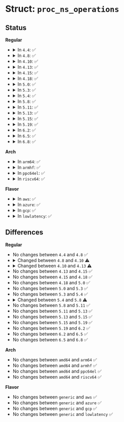 # Struct: <code>proc_ns_operations</code>

## Status
<b>Regular</b>
<ul>
<li>
<details>
<summary>In <code>4.4</code>: ✅</summary>

```c
struct proc_ns_operations {
    const char *name;
    int type;
    struct ns_common * (*get)(struct task_struct *);
    void (*put)(struct ns_common *);
    int (*install)(struct nsproxy *, struct ns_common *);
};
```
</details>
</li>
<li>
<details>
<summary>In <code>4.8</code>: ✅</summary>

```c
struct proc_ns_operations {
    const char *name;
    int type;
    struct ns_common * (*get)(struct task_struct *);
    void (*put)(struct ns_common *);
    int (*install)(struct nsproxy *, struct ns_common *);
};
```
</details>
</li>
<li>
<details>
<summary>In <code>4.10</code>: ✅</summary>

```c
struct proc_ns_operations {
    const char *name;
    int type;
    struct ns_common * (*get)(struct task_struct *);
    void (*put)(struct ns_common *);
    int (*install)(struct nsproxy *, struct ns_common *);
    struct user_namespace * (*owner)(struct ns_common *);
    struct ns_common * (*get_parent)(struct ns_common *);
};
```
</details>
</li>
<li>
<details>
<summary>In <code>4.13</code>: ✅</summary>

```c
struct proc_ns_operations {
    const char *name;
    const char *real_ns_name;
    int type;
    struct ns_common * (*get)(struct task_struct *);
    void (*put)(struct ns_common *);
    int (*install)(struct nsproxy *, struct ns_common *);
    struct user_namespace * (*owner)(struct ns_common *);
    struct ns_common * (*get_parent)(struct ns_common *);
};
```
</details>
</li>
<li>
<details>
<summary>In <code>4.15</code>: ✅</summary>

```c
struct proc_ns_operations {
    const char *name;
    const char *real_ns_name;
    int type;
    struct ns_common * (*get)(struct task_struct *);
    void (*put)(struct ns_common *);
    int (*install)(struct nsproxy *, struct ns_common *);
    struct user_namespace * (*owner)(struct ns_common *);
    struct ns_common * (*get_parent)(struct ns_common *);
};
```
</details>
</li>
<li>
<details>
<summary>In <code>4.18</code>: ✅</summary>

```c
struct proc_ns_operations {
    const char *name;
    const char *real_ns_name;
    int type;
    struct ns_common * (*get)(struct task_struct *);
    void (*put)(struct ns_common *);
    int (*install)(struct nsproxy *, struct ns_common *);
    struct user_namespace * (*owner)(struct ns_common *);
    struct ns_common * (*get_parent)(struct ns_common *);
};
```
</details>
</li>
<li>
<details>
<summary>In <code>5.0</code>: ✅</summary>

```c
struct proc_ns_operations {
    const char *name;
    const char *real_ns_name;
    int type;
    struct ns_common * (*get)(struct task_struct *);
    void (*put)(struct ns_common *);
    int (*install)(struct nsproxy *, struct ns_common *);
    struct user_namespace * (*owner)(struct ns_common *);
    struct ns_common * (*get_parent)(struct ns_common *);
};
```
</details>
</li>
<li>
<details>
<summary>In <code>5.3</code>: ✅</summary>

```c
struct proc_ns_operations {
    const char *name;
    const char *real_ns_name;
    int type;
    struct ns_common * (*get)(struct task_struct *);
    void (*put)(struct ns_common *);
    int (*install)(struct nsproxy *, struct ns_common *);
    struct user_namespace * (*owner)(struct ns_common *);
    struct ns_common * (*get_parent)(struct ns_common *);
};
```
</details>
</li>
<li>
<details>
<summary>In <code>5.4</code>: ✅</summary>

```c
struct proc_ns_operations {
    const char *name;
    const char *real_ns_name;
    int type;
    struct ns_common * (*get)(struct task_struct *);
    void (*put)(struct ns_common *);
    int (*install)(struct nsproxy *, struct ns_common *);
    struct user_namespace * (*owner)(struct ns_common *);
    struct ns_common * (*get_parent)(struct ns_common *);
};
```
</details>
</li>
<li>
<details>
<summary>In <code>5.8</code>: ✅</summary>

```c
struct proc_ns_operations {
    const char *name;
    const char *real_ns_name;
    int type;
    struct ns_common * (*get)(struct task_struct *);
    void (*put)(struct ns_common *);
    int (*install)(struct nsset *, struct ns_common *);
    struct user_namespace * (*owner)(struct ns_common *);
    struct ns_common * (*get_parent)(struct ns_common *);
};
```
</details>
</li>
<li>
<details>
<summary>In <code>5.11</code>: ✅</summary>

```c
struct proc_ns_operations {
    const char *name;
    const char *real_ns_name;
    int type;
    struct ns_common * (*get)(struct task_struct *);
    void (*put)(struct ns_common *);
    int (*install)(struct nsset *, struct ns_common *);
    struct user_namespace * (*owner)(struct ns_common *);
    struct ns_common * (*get_parent)(struct ns_common *);
};
```
</details>
</li>
<li>
<details>
<summary>In <code>5.13</code>: ✅</summary>

```c
struct proc_ns_operations {
    const char *name;
    const char *real_ns_name;
    int type;
    struct ns_common * (*get)(struct task_struct *);
    void (*put)(struct ns_common *);
    int (*install)(struct nsset *, struct ns_common *);
    struct user_namespace * (*owner)(struct ns_common *);
    struct ns_common * (*get_parent)(struct ns_common *);
};
```
</details>
</li>
<li>
<details>
<summary>In <code>5.15</code>: ✅</summary>

```c
struct proc_ns_operations {
    const char *name;
    const char *real_ns_name;
    int type;
    struct ns_common * (*get)(struct task_struct *);
    void (*put)(struct ns_common *);
    int (*install)(struct nsset *, struct ns_common *);
    struct user_namespace * (*owner)(struct ns_common *);
    struct ns_common * (*get_parent)(struct ns_common *);
};
```
</details>
</li>
<li>
<details>
<summary>In <code>5.19</code>: ✅</summary>

```c
struct proc_ns_operations {
    const char *name;
    const char *real_ns_name;
    int type;
    struct ns_common * (*get)(struct task_struct *);
    void (*put)(struct ns_common *);
    int (*install)(struct nsset *, struct ns_common *);
    struct user_namespace * (*owner)(struct ns_common *);
    struct ns_common * (*get_parent)(struct ns_common *);
};
```
</details>
</li>
<li>
<details>
<summary>In <code>6.2</code>: ✅</summary>

```c
struct proc_ns_operations {
    const char *name;
    const char *real_ns_name;
    int type;
    struct ns_common * (*get)(struct task_struct *);
    void (*put)(struct ns_common *);
    int (*install)(struct nsset *, struct ns_common *);
    struct user_namespace * (*owner)(struct ns_common *);
    struct ns_common * (*get_parent)(struct ns_common *);
};
```
</details>
</li>
<li>
<details>
<summary>In <code>6.5</code>: ✅</summary>

```c
struct proc_ns_operations {
    const char *name;
    const char *real_ns_name;
    int type;
    struct ns_common * (*get)(struct task_struct *);
    void (*put)(struct ns_common *);
    int (*install)(struct nsset *, struct ns_common *);
    struct user_namespace * (*owner)(struct ns_common *);
    struct ns_common * (*get_parent)(struct ns_common *);
};
```
</details>
</li>
<li>
<details>
<summary>In <code>6.8</code>: ✅</summary>

```c
struct proc_ns_operations {
    const char *name;
    const char *real_ns_name;
    int type;
    struct ns_common * (*get)(struct task_struct *);
    void (*put)(struct ns_common *);
    int (*install)(struct nsset *, struct ns_common *);
    struct user_namespace * (*owner)(struct ns_common *);
    struct ns_common * (*get_parent)(struct ns_common *);
};
```
</details>
</li>
</ul>
<b>Arch</b>
<ul>
<li>
<details>
<summary>In <code>arm64</code>: ✅</summary>

```c
struct proc_ns_operations {
    const char *name;
    const char *real_ns_name;
    int type;
    struct ns_common * (*get)(struct task_struct *);
    void (*put)(struct ns_common *);
    int (*install)(struct nsproxy *, struct ns_common *);
    struct user_namespace * (*owner)(struct ns_common *);
    struct ns_common * (*get_parent)(struct ns_common *);
};
```
</details>
</li>
<li>
<details>
<summary>In <code>armhf</code>: ✅</summary>

```c
struct proc_ns_operations {
    const char *name;
    const char *real_ns_name;
    int type;
    struct ns_common * (*get)(struct task_struct *);
    void (*put)(struct ns_common *);
    int (*install)(struct nsproxy *, struct ns_common *);
    struct user_namespace * (*owner)(struct ns_common *);
    struct ns_common * (*get_parent)(struct ns_common *);
};
```
</details>
</li>
<li>
<details>
<summary>In <code>ppc64el</code>: ✅</summary>

```c
struct proc_ns_operations {
    const char *name;
    const char *real_ns_name;
    int type;
    struct ns_common * (*get)(struct task_struct *);
    void (*put)(struct ns_common *);
    int (*install)(struct nsproxy *, struct ns_common *);
    struct user_namespace * (*owner)(struct ns_common *);
    struct ns_common * (*get_parent)(struct ns_common *);
};
```
</details>
</li>
<li>
<details>
<summary>In <code>riscv64</code>: ✅</summary>

```c
struct proc_ns_operations {
    const char *name;
    const char *real_ns_name;
    int type;
    struct ns_common * (*get)(struct task_struct *);
    void (*put)(struct ns_common *);
    int (*install)(struct nsproxy *, struct ns_common *);
    struct user_namespace * (*owner)(struct ns_common *);
    struct ns_common * (*get_parent)(struct ns_common *);
};
```
</details>
</li>
</ul>
<b>Flavor</b>
<ul>
<li>
<details>
<summary>In <code>aws</code>: ✅</summary>

```c
struct proc_ns_operations {
    const char *name;
    const char *real_ns_name;
    int type;
    struct ns_common * (*get)(struct task_struct *);
    void (*put)(struct ns_common *);
    int (*install)(struct nsproxy *, struct ns_common *);
    struct user_namespace * (*owner)(struct ns_common *);
    struct ns_common * (*get_parent)(struct ns_common *);
};
```
</details>
</li>
<li>
<details>
<summary>In <code>azure</code>: ✅</summary>

```c
struct proc_ns_operations {
    const char *name;
    const char *real_ns_name;
    int type;
    struct ns_common * (*get)(struct task_struct *);
    void (*put)(struct ns_common *);
    int (*install)(struct nsproxy *, struct ns_common *);
    struct user_namespace * (*owner)(struct ns_common *);
    struct ns_common * (*get_parent)(struct ns_common *);
};
```
</details>
</li>
<li>
<details>
<summary>In <code>gcp</code>: ✅</summary>

```c
struct proc_ns_operations {
    const char *name;
    const char *real_ns_name;
    int type;
    struct ns_common * (*get)(struct task_struct *);
    void (*put)(struct ns_common *);
    int (*install)(struct nsproxy *, struct ns_common *);
    struct user_namespace * (*owner)(struct ns_common *);
    struct ns_common * (*get_parent)(struct ns_common *);
};
```
</details>
</li>
<li>
<details>
<summary>In <code>lowlatency</code>: ✅</summary>

```c
struct proc_ns_operations {
    const char *name;
    const char *real_ns_name;
    int type;
    struct ns_common * (*get)(struct task_struct *);
    void (*put)(struct ns_common *);
    int (*install)(struct nsproxy *, struct ns_common *);
    struct user_namespace * (*owner)(struct ns_common *);
    struct ns_common * (*get_parent)(struct ns_common *);
};
```
</details>
</li>
</ul>

## Differences
<b>Regular</b>
<ul>
<li>
No changes between <code>4.4</code> and <code>4.8</code> ✅
</li>
<li>
<details>
<summary>Changed between <code>4.8</code> and <code>4.10</code> ⚠️</summary>
<ul>
<li>
<b>Field added. </b>
<code>struct user_namespace * (*owner)(struct ns_common *)</code>
</li>
<li>
<b>Field added. </b>
<code>struct ns_common * (*get_parent)(struct ns_common *)</code>
</li>
</ul>
</details>
</li>
<li>
<details>
<summary>Changed between <code>4.10</code> and <code>4.13</code> ⚠️</summary>
<ul>
<li>
<b>Field added. </b>
<code>const char *real_ns_name</code>
</li>
</ul>
</details>
</li>
<li>
No changes between <code>4.13</code> and <code>4.15</code> ✅
</li>
<li>
No changes between <code>4.15</code> and <code>4.18</code> ✅
</li>
<li>
No changes between <code>4.18</code> and <code>5.0</code> ✅
</li>
<li>
No changes between <code>5.0</code> and <code>5.3</code> ✅
</li>
<li>
No changes between <code>5.3</code> and <code>5.4</code> ✅
</li>
<li>
<details>
<summary>Changed between <code>5.4</code> and <code>5.8</code> ⚠️</summary>
<ul>
<li>
<b>Field type changed. </b>
<code>int (*install)(struct nsproxy *, struct ns_common *)</code> ➡️ <code>int (*install)(struct nsset *, struct ns_common *)</code>
</li>
</ul>
</details>
</li>
<li>
No changes between <code>5.8</code> and <code>5.11</code> ✅
</li>
<li>
No changes between <code>5.11</code> and <code>5.13</code> ✅
</li>
<li>
No changes between <code>5.13</code> and <code>5.15</code> ✅
</li>
<li>
No changes between <code>5.15</code> and <code>5.19</code> ✅
</li>
<li>
No changes between <code>5.19</code> and <code>6.2</code> ✅
</li>
<li>
No changes between <code>6.2</code> and <code>6.5</code> ✅
</li>
<li>
No changes between <code>6.5</code> and <code>6.8</code> ✅
</li>
</ul>
<b>Arch</b>
<ul>
<li>
No changes between <code>amd64</code> and <code>arm64</code> ✅
</li>
<li>
No changes between <code>amd64</code> and <code>armhf</code> ✅
</li>
<li>
No changes between <code>amd64</code> and <code>ppc64el</code> ✅
</li>
<li>
No changes between <code>amd64</code> and <code>riscv64</code> ✅
</li>
</ul>
<b>Flavor</b>
<ul>
<li>
No changes between <code>generic</code> and <code>aws</code> ✅
</li>
<li>
No changes between <code>generic</code> and <code>azure</code> ✅
</li>
<li>
No changes between <code>generic</code> and <code>gcp</code> ✅
</li>
<li>
No changes between <code>generic</code> and <code>lowlatency</code> ✅
</li>
</ul>
